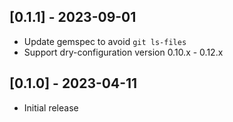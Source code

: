 ## [0.1.1] - 2023-09-01

- Update gemspec to avoid `git ls-files`
- Support dry-configuration version 0.10.x - 0.12.x

## [0.1.0] - 2023-04-11

- Initial release
